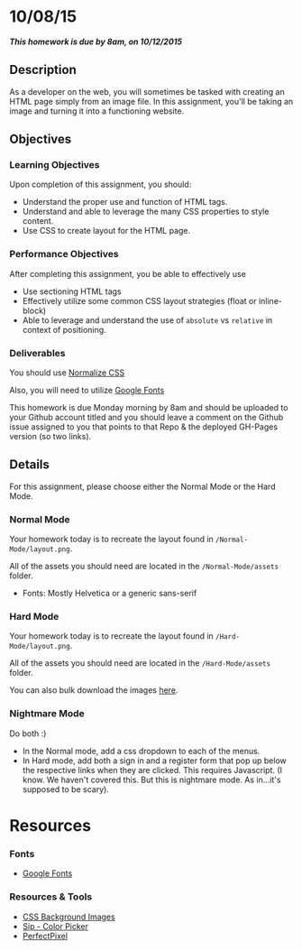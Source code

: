 # 10/08/15 

___This homework is due by 8am, on 10/12/2015___

## Description
As a developer on the web, you will sometimes be tasked with creating an HTML page simply from an image file.  In this assignment, you'll be taking an image and turning it into a functioning website.

## Objectives

### Learning Objectives

Upon completion of this assignment, you should:

* Understand the proper use and function of HTML tags.
* Understand and able to leverage the many CSS properties to style content.
* Use CSS to create layout for the HTML page.


### Performance Objectives

After completing this assignment, you be able to effectively use

* Use sectioning HTML tags
* Effectively utilize some common CSS layout strategies (float or inline-block)
* Able to leverage and understand the use of `absolute` vs `relative` in context of positioning.



### Deliverables

You should use [Normalize CSS](http://necolas.github.io/normalize.css/)

Also, you will need to utilize [Google Fonts](http://www.google.com/fonts)

This homework is due Monday morning by 8am and should be uploaded to your Github account titled and you should leave a comment on the Github issue assigned to you that points to that Repo & the deployed GH-Pages version (so two links).

## Details

For this assignment, please choose either the Normal Mode or the Hard Mode.

### Normal Mode

Your homework today is to recreate the layout found in `/Normal-Mode/layout.png`.

All of the assets you should need are located in the `/Normal-Mode/assets` folder. 

* Fonts: Mostly Helvetica or a generic sans-serif

### Hard Mode

Your homework today is to recreate the layout found in `/Hard-Mode/layout.png`.

All of the assets you should need are located in the `/Hard-Mode/assets` folder. 

You can also bulk download the images [here](http://cl.ly/362S453e2Y13).

### Nightmare Mode

Do both :)

* In the Normal mode, add a css dropdown to each of the menus.
* In Hard mode, add both a sign in and a register form that pop up below the respective links when they are clicked. This requires Javascript. (I know. We haven't covered this. But this is nightmare mode. As in...it's supposed to be scary).


# Resources

### Fonts

* [Google Fonts](https://www.google.com/fonts)

### Resources & Tools

* [CSS Background Images](https://developer.mozilla.org/en-US/docs/Web/CSS/background-image)
* [Sip - Color Picker](http://theolabrothers.com/sip/)
* [PerfectPixel](http://www.welldonecode.com/perfectpixel/)